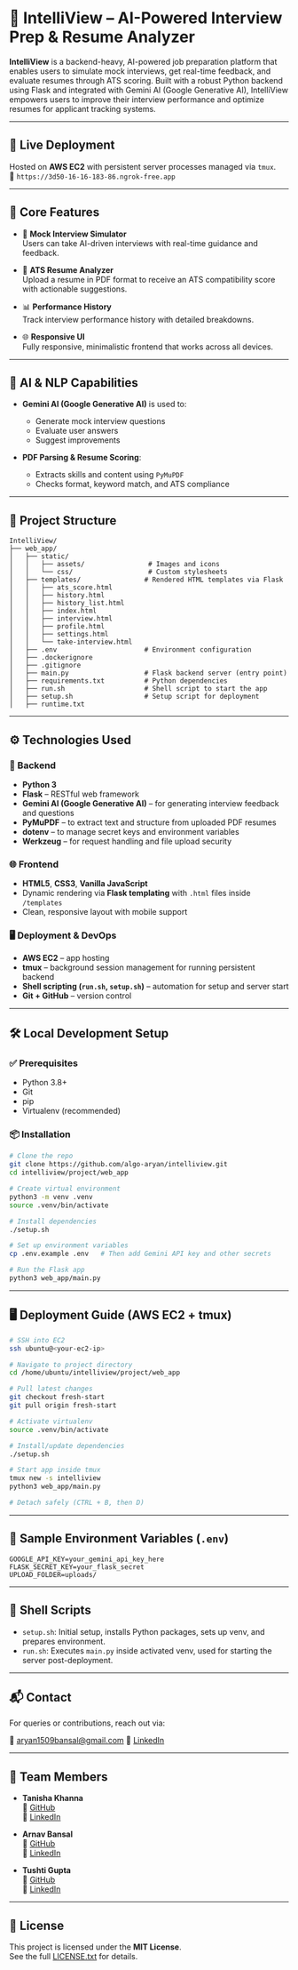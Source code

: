 
# 🧠 IntelliView – AI-Powered Interview Prep & Resume Analyzer

**IntelliView** is a backend-heavy, AI-powered job preparation platform that enables users to simulate mock interviews, get real-time feedback, and evaluate resumes through ATS scoring. Built with a robust Python backend using Flask and integrated with Gemini AI (Google Generative AI), IntelliView empowers users to improve their interview performance and optimize resumes for applicant tracking systems.

---

## 🚀 Live Deployment

Hosted on **AWS EC2** with persistent server processes managed via `tmux`.  
🔗 `https://3d50-16-16-183-86.ngrok-free.app`

---

## 🎯 Core Features

- 🎤 **Mock Interview Simulator**  
  Users can take AI-driven interviews with real-time guidance and feedback.

- 📄 **ATS Resume Analyzer**  
  Upload a resume in PDF format to receive an ATS compatibility score with actionable suggestions.

- 📊 **Performance History**  
  Track interview performance history with detailed breakdowns.

- 🌐 **Responsive UI**  
  Fully responsive, minimalistic frontend that works across all devices.

---

## 🧠 AI & NLP Capabilities

- **Gemini AI (Google Generative AI)** is used to:
  - Generate mock interview questions
  - Evaluate user answers
  - Suggest improvements

- **PDF Parsing & Resume Scoring**:
  - Extracts skills and content using `PyMuPDF`
  - Checks format, keyword match, and ATS compliance

---

## 📁 Project Structure

```
IntelliView/
├── web_app/
│   ├── static/
│   │   ├── assets/                # Images and icons
│   │   └── css/                   # Custom stylesheets
│   ├── templates/                # Rendered HTML templates via Flask
│   │   ├── ats_score.html
│   │   ├── history.html
│   │   ├── history_list.html
│   │   ├── index.html
│   │   ├── interview.html
│   │   ├── profile.html
│   │   ├── settings.html
│   │   └── take-interview.html
│   ├── .env                      # Environment configuration
│   ├── .dockerignore
│   ├── .gitignore
│   ├── main.py                   # Flask backend server (entry point)
│   ├── requirements.txt          # Python dependencies
│   ├── run.sh                    # Shell script to start the app
│   ├── setup.sh                  # Setup script for deployment
│   ├── runtime.txt
```

---

## ⚙️ Technologies Used

### 🔧 Backend
- **Python 3**
- **Flask** – RESTful web framework
- **Gemini AI (Google Generative AI)** – for generating interview feedback and questions
- **PyMuPDF** – to extract text and structure from uploaded PDF resumes
- **dotenv** – to manage secret keys and environment variables
- **Werkzeug** – for request handling and file upload security

### 🌐 Frontend
- **HTML5**, **CSS3**, **Vanilla JavaScript**
- Dynamic rendering via **Flask templating** with `.html` files inside `/templates`
- Clean, responsive layout with mobile support

### 🖥️ Deployment & DevOps
- **AWS EC2** – app hosting
- **tmux** – background session management for running persistent backend
- **Shell scripting (`run.sh`, `setup.sh`)** – automation for setup and server start
- **Git + GitHub** – version control

---

## 🛠️ Local Development Setup

### ✅ Prerequisites
- Python 3.8+
- Git
- pip
- Virtualenv (recommended)

### 📦 Installation

```bash
# Clone the repo
git clone https://github.com/algo-aryan/intelliview.git
cd intelliview/project/web_app

# Create virtual environment
python3 -m venv .venv
source .venv/bin/activate

# Install dependencies
./setup.sh

# Set up environment variables
cp .env.example .env   # Then add Gemini API key and other secrets

# Run the Flask app
python3 web_app/main.py
```

---

## 🖥️ Deployment Guide (AWS EC2 + tmux)

```bash
# SSH into EC2
ssh ubuntu@<your-ec2-ip>

# Navigate to project directory
cd /home/ubuntu/intelliview/project/web_app

# Pull latest changes
git checkout fresh-start
git pull origin fresh-start

# Activate virtualenv
source .venv/bin/activate

# Install/update dependencies
./setup.sh

# Start app inside tmux
tmux new -s intelliview
python3 web_app/main.py

# Detach safely (CTRL + B, then D)
```

---

## 🧪 Sample Environment Variables (`.env`)

```dotenv
GOOGLE_API_KEY=your_gemini_api_key_here
FLASK_SECRET_KEY=your_flask_secret
UPLOAD_FOLDER=uploads/
```

---

## 🧼 Shell Scripts

- `setup.sh`: Initial setup, installs Python packages, sets up venv, and prepares environment.
- `run.sh`: Executes `main.py` inside activated venv, used for starting the server post-deployment.

---

## 📬 Contact

For queries or contributions, reach out via:

📧 aryan1509bansal@gmail.com 
🔗 [LinkedIn](https://linkedin.com/in/aryanbansal1509)

---

## 👥 Team Members

- **Tanisha Khanna**  
  🔗 [GitHub](https://github.com/tanisha495)  
  🔗 [LinkedIn](https://www.linkedin.com/in/tanisha-khanna-432672323/)

- **Arnav Bansal**  
  🔗 [GitHub](https://github.com/Krypto-Knight-05)  
  🔗 [LinkedIn](https://www.linkedin.com/in/arnav-bansal-175968314/)

- **Tushti Gupta**  
  🔗 [GitHub](https://github.com/Tushti11)  
  🔗 [LinkedIn](https://www.linkedin.com/in/tushti-gupta-aa761323b/)

---

## 📃 License

This project is licensed under the **MIT License**.  
See the full [LICENSE.txt](LICENSE.txt) for details.
